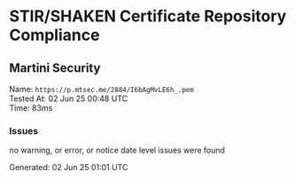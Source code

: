 # STIR/SHAKEN Certificate Repository Compliance

## Martini Security

Name: `https://p.mtsec.me/2884/I6bAgMvLE6h_.pem`\
Tested At: 02 Jun 25 00:48 UTC\
Time: 83ms

### Issues

no warning, or error, or notice date level issues were found

Generated: 02 Jun 25 01:01 UTC